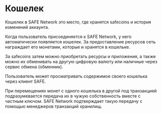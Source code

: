# Кошелек
Кошелек в SAFE Network это место, где хранятся safecoins и история изменений аккаунта.

Когда пользователь присоединяется к SAFE Network, у него автоматически появляется кошелек. За предоставление ресурсов сеть награждает его монетами, которые и хранятся в кошельке.

За safecoins затем можно приобретать ресурсы и приложения, а также можно их обменивать на другую цифровую валюту или наличные через сервис обмена (обменник).

Пользователь может просматривать содержимое своего кошелька через клиент SAFE.

При перемещениях монет с одного кошелька в другой под транзакцией подразумевается передача их в чужую собственность вместе с частным ключом. SAFE Network подтверждает такую передачу с помощью менеджеров транзакций хранилищ.
